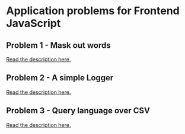 # Application problems for Frontend JavaScript

## Problem 1 - Mask out words

[Read the description here.](1-Mask-Words)

## Problem 2 - A simple Logger

[Read the description here.](2-A-Simple-Logger)

## Problem 3 - Query language over CSV

[Read the description here.](3-Query-Language-Over-CSV)

